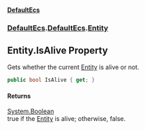 #### [DefaultEcs](./index.md 'index')
### [DefaultEcs](./index.md 'index').[DefaultEcs](./DefaultEcs.md 'DefaultEcs').[Entity](./DefaultEcs-Entity.md 'DefaultEcs.Entity')
## Entity.IsAlive Property
Gets whether the current [Entity](./DefaultEcs-Entity.md 'DefaultEcs.Entity') is alive or not.  
```C#
public bool IsAlive { get; }
```
#### Returns
[System.Boolean](https://docs.microsoft.com/en-us/dotnet/api/System.Boolean 'System.Boolean')  
true if the [Entity](./DefaultEcs-Entity.md 'DefaultEcs.Entity') is alive; otherwise, false.  

